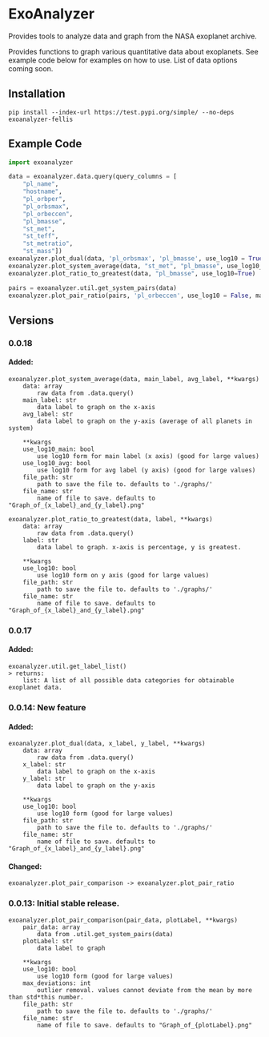 # ExoAnalyzer
Provides tools to analyze data and graph from the NASA exoplanet archive.

Provides functions to graph various quantitative data about exoplanets.
See example code below for examples on how to use. List of data options coming soon.

## Installation
```
pip install --index-url https://test.pypi.org/simple/ --no-deps exoanalyzer-fellis
```

## Example Code
```python
import exoanalyzer

data = exoanalyzer.data.query(query_columns = [
    "pl_name",
    "hostname",
    "pl_orbper",
    "pl_orbsmax",
    "pl_orbeccen",
    "pl_bmasse",
    "st_met",
    "st_teff",
    "st_metratio",
    "st_mass"]) 
exoanalyzer.plot_dual(data, 'pl_orbsmax', 'pl_bmasse', use_log10 = True)
exoanalyzer.plot_system_average(data, "st_met", "pl_bmasse", use_log10_main=False, use_log10_avg=True)
exoanalyzer.plot_ratio_to_greatest(data, "pl_bmasse", use_log10=True)

pairs = exoanalyzer.util.get_system_pairs(data)
exoanalyzer.plot_pair_ratio(pairs, 'pl_orbeccen', use_log10 = False, max_deviations = 3)
```

## Versions
### 0.0.18
#### Added:
    exoanalyzer.plot_system_average(data, main_label, avg_label, **kwargs)
        data: array
            raw data from .data.query()
        main_label: str
            data label to graph on the x-axis
        avg_label: str
            data label to graph on the y-axis (average of all planets in system)
        
        **kwargs
        use_log10_main: bool
            use log10 form for main label (x axis) (good for large values)
        use_log10_avg: bool
            use log10 form for avg label (y axis) (good for large values)
        file_path: str
            path to save the file to. defaults to './graphs/'
        file_name: str
            name of file to save. defaults to "Graph_of_{x_label}_and_{y_label}.png"

    exoanalyzer.plot_ratio_to_greatest(data, label, **kwargs)
        data: array
            raw data from .data.query()
        label: str
            data label to graph. x-axis is percentage, y is greatest.
        
        **kwargs
        use_log10: bool
            use log10 form on y axis (good for large values)
        file_path: str
            path to save the file to. defaults to './graphs/'
        file_name: str
            name of file to save. defaults to "Graph_of_{x_label}_and_{y_label}.png"

### 0.0.17
#### Added:
    exoanalyzer.util.get_label_list()
    > returns:
        list: A list of all possible data categories for obtainable exoplanet data.

### 0.0.14: New feature
#### Added:
    exoanalyzer.plot_dual(data, x_label, y_label, **kwargs)
        data: array
            raw data from .data.query()
        x_label: str
            data label to graph on the x-axis
        y_label: str
            data label to graph on the y-axis
        
        **kwargs
        use_log10: bool
            use log10 form (good for large values)
        file_path: str
            path to save the file to. defaults to './graphs/'
        file_name: str
            name of file to save. defaults to "Graph_of_{x_label}_and_{y_label}.png"

#### Changed:
    exoanalyzer.plot_pair_comparison -> exoanalyzer.plot_pair_ratio
    
### 0.0.13: Initial stable release.
    exoanalyzer.plot_pair_comparison(pair_data, plotLabel, **kwargs)
        pair_data: array
            data from .util.get_system_pairs(data)
        plotLabel: str
            data label to graph
        
        **kwargs
        use_log10: bool
            use log10 form (good for large values)
        max_deviations: int
            outlier removal. values cannot deviate from the mean by more than std*this number.
        file_path: str
            path to save the file to. defaults to './graphs/'
        file_name: str
            name of file to save. defaults to "Graph_of_{plotLabel}.png"